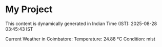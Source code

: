 # My Project

This content is dynamically generated in Indian Time (IST): 2025-08-28 03:45:43 IST


Current Weather in Coimbatore:
Temperature: 24.88 °C
Condition: mist
